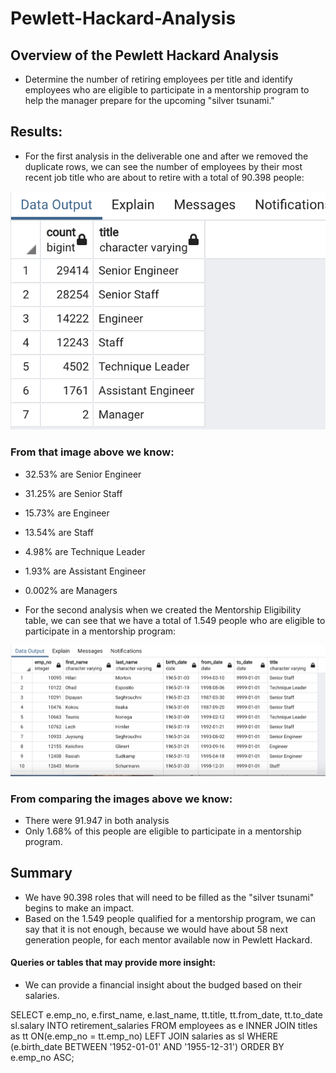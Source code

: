 # Pewlett-Hackard-Analysis

## Overview of the Pewlett Hackard Analysis
- Determine the number of retiring employees per title and identify employees who are eligible to participate in a mentorship program to help the manager prepare for the upcoming "silver tsunami."

## Results:
- For the first analysis in the deliverable one and after we removed the duplicate rows, we can see the number of employees by their most recent job title who are about to retire with a total of 90.398 people:

![This is an image](https://github.com/KandiJayana/Pewlett-Hackard-Analysis/blob/952a6f2587b88b15350a4af90119657e9c7f55cf/retiring_titles.png)


### From that image above we know: 

- 32.53% are Senior Engineer
- 31.25% are Senior Staff
- 15.73% are Engineer
- 13.54% are Staff
- 4.98% are Technique Leader
- 1.93% are Assistant Engineer
- 0.002% are Managers 

- For the second analysis when we created the Mentorship Eligibility table, we can see that we have a total of 1.549 people who are eligible to participate in a mentorship program:

![This is an image](https://github.com/KandiJayana/Pewlett-Hackard-Analysis/blob/952a6f2587b88b15350a4af90119657e9c7f55cf/mentorship_eligibility.png)

### From comparing the images above we know:

- There were 91.947 in both analysis 
- Only 1.68% of this people are eligible to participate in a mentorship program.

## Summary

- We have 90.398 roles that will need to be filled as the "silver tsunami" begins to make an impact. 
- Based on the 1.549 people qualified for a mentorship program, we can say that it is not enough, because we would have about 58 next generation people, for each mentor available now in Pewlett Hackard. 

#### Queries or tables that may provide more insight:
- We can provide a financial insight about the budged  based on their salaries.

SELECT e.emp_no, 
	e.first_name,
	e.last_name,
	tt.title,
	tt.from_date,
	tt.to_date
	sl.salary
INTO retirement_salaries
FROM employees as e
INNER JOIN titles as tt
	ON(e.emp_no = tt.emp_no)
LEFT JOIN salaries as sl
WHERE (e.birth_date BETWEEN '1952-01-01' AND '1955-12-31')
ORDER BY e.emp_no ASC;


